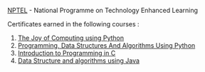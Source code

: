 [NPTEL](https://nptel.ac.in/) - National Programme on Technology Enhanced Learning

Certificates earned in the following courses :

1. [The Joy of Computing using Python](https://onlinecourses.nptel.ac.in/noc20_cs83/preview)
2. [Programming, Data Structures And Algorithms Using Python](https://onlinecourses.nptel.ac.in/noc20_cs70/preview)
3. [Introduction to Programming in C](https://onlinecourses.nptel.ac.in/noc20_cs91/preview)
4. [Data Structure and algorithms using Java](https://onlinecourses.nptel.ac.in/noc20_cs85/preview)
